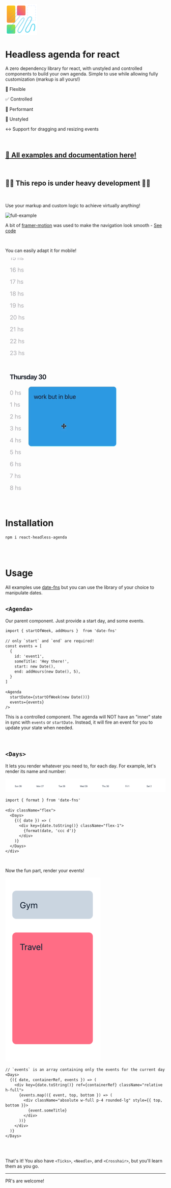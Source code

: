<img
  src="./assets/logo.svg"
  alt="Headless agenda for react"
  width="100"
/>

# Headless agenda for react

A zero dependency library for react, with unstyled and controlled components to build your own agenda. Simple to use while allowing fully customization (markup is all yours!)

🔧 Flexible

✅ Controlled

🚀 Performant

🤯 Unstyled

↔️ Support for dragging and resizing events

<br>

## [📖 All examples and documentation here!](https://react-headless-agenda.vercel.app/)

<br>

## 🚧🚧 This repo is under heavy development 🚧🚧

<br>

Use your markup and custom logic to achieve virtually anything!

![full-example](./assets/full-example.gif)

A bit of [framer-motion](https://www.framer.com/motion/) was used to make the navigation look smooth - [See code](https://github.com/lucassaid/react-headless-agenda/blob/main/stories/full-examples/LimitIsTheSky.stories.tsx)

<br>

You can easily adapt it for mobile!
<br>

![vertical_example](./assets/vertical_example.gif)

<br>

# Installation

```bash
npm i react-headless-agenda
```

<br>
<br>

# Usage

All examples use [date-fns](https://www.npmjs.com/package/date-fns) but you can use the library of your choice to manipulate dates.

## `<Agenda>`

Our parent component. Just provide a start day, and some events.

```tsx
import { startOfWeek, addHours }  from 'date-fns'

// only `start` and `end` are required!
const events = [
  {
    id: 'event1',
    someTitle: 'Hey there!',
    start: new Date(),
    end: addHours(new Date(), 5),
  }
]

<Agenda
  startDate={startOfWeek(new Date())}
  events={events}
/>
```

This is a controlled component. The agenda will NOT have an "inner" state in sync with `events` or `startDate`. Instead, it will fire an event for you to update your state when needed.

<br>

## `<Days>`

It lets you render whatever you need to, for each day. For example, let's render its name and number:

![days header](./assets/days_header.png)

```tsx
import { format } from 'date-fns'

<div className="flex">
  <Days>
    {({ date }) => (
      <div key={date.toString()} className="flex-1">
        {format(date, 'ccc d')}
      </div>
    )}
  </Days>
</div>
```

<br>

Now the fun part, render your events!

![day](./assets/day.png)

```tsx
// `events` is an array containing only the events for the current day
<Days>
  {({ date, containerRef, events }) => (
    <div key={date.toString()} ref={containerRef} className="relative h-full">
      {events.map(({ event, top, bottom }) => (
        <div className="absolute w-full p-4 rounded-lg" style={{ top, bottom }}>
          {event.someTitle}
        </div>
      ))}
    </div>
  )}
</Days>
```

<br>
<br>

That's it! You also have `<Ticks>`, `<Needle>`, and `<Crosshair>`, but you'll learn them as you go.

---

PR's are welcome!
